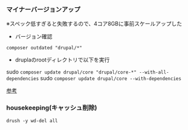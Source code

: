 

### マイナーバージョンアップ

※スペック低すぎると失敗するので、4コア8GBに事前スケールアップした

- バージョン確認

`composer outdated "drupal/*"`

- druplaのrootディレクトリで以下を実行

sudo `composer update drupal/core "drupal/core-*" --with-all-dependencies`
sudo `composer update drupal/core --with-dependencies`

[参考](https://www.drupal.org/docs/updating-drupal/updating-drupal-core-via-composer)
### housekeeping(キャッシュ削除)
`drush -y wd-del all`
